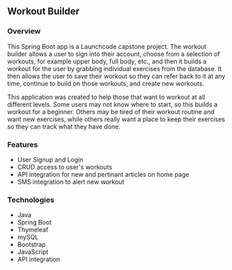 <h2>Workout Builder</h2>

<h3>Overview</h3>

<p>This Spring Boot app is a Launchcode capstone project. The workout builder allows a user to sign into their account, choose from a selection of workouts, for example upper body, full body, etc., and then it builds a workout for the user by grabbing individual exercises from the database. 
It then allows the user to save their workout so they can refer back to it at any time, continue to build on those workouts, and create new workouts. </p>

<p>This application was created to help those that want to workout at all different levels. Some users may not know where to start, so this builds a workout for a beginner. Others may be tired of their workout routine and want new exercises, while others really want a place to keep their exercises so they can track what they have done. </p>
 


<h3>Features</h3>

<ul>
    <li>User Signup and Login </li>
    <li>CRUD access to user's workouts</li>
    <li>API integration for new and pertinant articles on home page</li>
    <li>SMS integration to alert new workout</li>
    
</ul>


<h3>Technologies</h3>
<ul>
    <li>Java</li>
    <li>Spring Boot</li>
    <li>Thymeleaf</li>
    <li>mySQL</li>
    <li>Bootstrap</li>
    <li>JavaScript</li>
    <li>API integration</li>
</ul>



